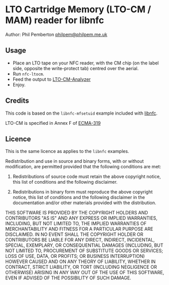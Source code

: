 # LTO Cartridge Memory (LTO-CM / MAM) reader for libnfc

Author: Phil Pemberton <philpem@philpem.me.uk>


## Usage

  - Place an LTO tape on your NFC reader, with the CM chip (on the label side, opposite the write-protect tab) centred over the aerial.
  - Run `nfc-ltocm`.
  - Feed the output to [LTO-CM-Analyzer](https://github.com/Kevin-Nakamoto/LTO-CM-Analyzer)
  - Enjoy.


## Credits

This code is based on the `libnfc-mfsetuid` example included with [libnfc](https://github.com/nfc-tools/libnfc/).

LTO-CM is specified in Annex F of [ECMA-319](https://www.ecma-international.org/publications/files/ECMA-ST/ECMA-319.pdf)


## Licence

This is the same licence as applies to the `libnfc` examples.

Redistribution and use in source and binary forms, with or without
modification, are permitted provided that the following conditions are met:

 1) Redistributions of source code must retain the above copyright notice,
 this list of conditions and the following disclaimer.

 2) Redistributions in binary form must reproduce the above copyright
 notice, this list of conditions and the following disclaimer in the
 documentation and/or other materials provided with the distribution.

THIS SOFTWARE IS PROVIDED BY THE COPYRIGHT HOLDERS AND CONTRIBUTORS "AS IS"
AND ANY EXPRESS OR IMPLIED WARRANTIES, INCLUDING, BUT NOT LIMITED TO, THE
IMPLIED WARRANTIES OF MERCHANTABILITY AND FITNESS FOR A PARTICULAR PURPOSE
ARE DISCLAIMED. IN NO EVENT SHALL THE COPYRIGHT HOLDER OR CONTRIBUTORS BE
LIABLE FOR ANY DIRECT, INDIRECT, INCIDENTAL, SPECIAL, EXEMPLARY, OR
CONSEQUENTIAL DAMAGES (INCLUDING, BUT NOT LIMITED TO, PROCUREMENT OF
SUBSTITUTE GOODS OR SERVICES; LOSS OF USE, DATA, OR PROFITS; OR BUSINESS
INTERRUPTION) HOWEVER CAUSED AND ON ANY THEORY OF LIABILITY, WHETHER IN
CONTRACT, STRICT LIABILITY, OR TORT (INCLUDING NEGLIGENCE OR OTHERWISE)
ARISING IN ANY WAY OUT OF THE USE OF THIS SOFTWARE, EVEN IF ADVISED OF THE
POSSIBILITY OF SUCH DAMAGE.

